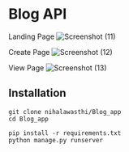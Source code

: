 # Blog API

Landing Page
![Screenshot (11)](https://github.com/user-attachments/assets/c1fba08c-44f3-4474-b0e0-e6b28367aa13)

Create Page
![Screenshot (12)](https://github.com/user-attachments/assets/071b22c3-2f37-4fd7-befa-d2d1e7afbc4d)

View Page
![Screenshot (13)](https://github.com/user-attachments/assets/479d09ce-d6a5-4eab-b8c8-c23d2f135393)

## Installation
```
git clone nihalawasthi/Blog_app
cd Blog_app
```

```
pip install -r requirements.txt
python manage.py runserver
```
